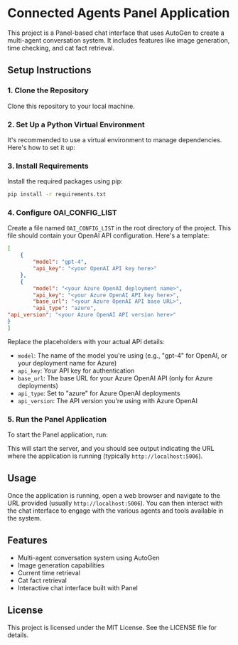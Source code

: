 # Connected Agents Panel Application

This project is a Panel-based chat interface that uses AutoGen to create a multi-agent conversation system. It includes features like image generation, time checking, and cat fact retrieval.

## Setup Instructions

### 1. Clone the Repository

Clone this repository to your local machine.

### 2. Set Up a Python Virtual Environment

It's recommended to use a virtual environment to manage dependencies. Here's how to set it up:

### 3. Install Requirements

Install the required packages using pip:

```bash
pip install -r requirements.txt
```


### 4. Configure OAI_CONFIG_LIST

Create a file named `OAI_CONFIG_LIST` in the root directory of the project. This file should contain your OpenAI API configuration. Here's a template:

```json
[
    {
        "model": "gpt-4",
        "api_key": "<your OpenAI API key here>"
    },
    {
        "model": "<your Azure OpenAI deployment name>",
        "api_key": "<your Azure OpenAI API key here>",
        "base_url": "<your Azure OpenAI API base URL>",
        "api_type": "azure",
"api_version": "<your Azure OpenAI API version here>"
}
]
```

Replace the placeholders with your actual API details:
- `model`: The name of the model you're using (e.g., "gpt-4" for OpenAI, or your deployment name for Azure)
- `api_key`: Your API key for authentication
- `base_url`: The base URL for your Azure OpenAI API (only for Azure deployments)
- `api_type`: Set to "azure" for Azure OpenAI deployments
- `api_version`: The API version you're using with Azure OpenAI

### 5. Run the Panel Application

To start the Panel application, run:


This will start the server, and you should see output indicating the URL where the application is running (typically `http://localhost:5006`).

## Usage

Once the application is running, open a web browser and navigate to the URL provided (usually `http://localhost:5006`). You can then interact with the chat interface to engage with the various agents and tools available in the system.

## Features

- Multi-agent conversation system using AutoGen
- Image generation capabilities
- Current time retrieval
- Cat fact retrieval
- Interactive chat interface built with Panel

## License

This project is licensed under the MIT License. See the LICENSE file for details.